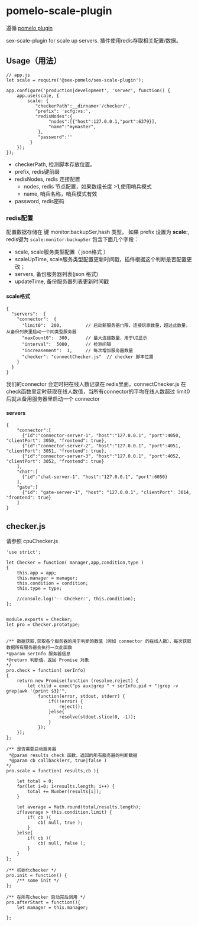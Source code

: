 pomelo-scale-plugin
===================
遵循 [pomelo plugin](https://github.com/NetEase/pomelo/wiki/plugin%E6%96%87%E6%A1%A3)

sex-scale-plugin for scale up servers. 插件使用redis存取相关配置/数据。



## Usage（用法）

```
// app.js
let scale = require('@sex-pomelo/sex-scale-plugin');

app.configure('production|development', 'server', function() {
	app.use(scale, {
		scale: {
           "checkerPath":__dirname+'/checker/',
           "prefix": 'scfg:vs:',
           "redisNodes":{
                "nodes":[{"host":127.0.0.1,"port":6379}],
                "name":"mymaster",
            },
            "password":''
         }
	});
});

```
 * checkerPath, 检测脚本存放位置。
 * prefix, redis键前缀
 * redisNodes, redis 连接配置
   * nodes, redis 节点配置，如果数组长度 >1,使用哨兵模式
   * name, 哨兵名称，哨兵模式有效
 * password, redis密码

### redis配置
配置数据存储在 键 <redis prefix>monitor:backupSer,hash 类型。 如果 prefix 设置为 __scale:__,
redis键为
```scale:monitor:backupSer```
包含下面几个字段：
 * scale, scale服务类型配置（ json格式 ）
 * scaleUpTime, scale服务类型配置更新时间戳，插件根据这个判断是否配置更改；
 * servers, 备份服务器列表(json 格式)
 * updateTime, 备份服务器列表更新时间戳

#### scale格式
```
{
  "servers":  {
    "connector":  {
      "limit0":  200,         // 启动新服务器门限，连接玩家数量，超过此数量，从备份列表里启动一个同类型服务器
      "maxCount0":  300,      // 最大连接数量，用于UI显示
      "interval":  5000,      // 检测间隔
      "increasement":  1,     // 每次增加服务器数量
      "checker": "connectChecker.js"  // checker 脚本位置
    }
  }
}
```

 我们的connector 会定时把在线人数记录在 redis里面，connectChecker.js 在 check函数里定时获取在线人数值，当所有connector的平均在线人数超过 
 limit0后就从备用服务器里启动一个 connector


#### servers

```
{
	"connector":[
	  {"id":"connector-server-1", "host":"127.0.0.1", "port":4050, "clientPort": 3050, "frontend": true},
	  {"id":"connector-server-2", "host":"127.0.0.1", "port":4051, "clientPort": 3051, "frontend": true},
	  {"id":"connector-server-3", "host":"127.0.0.1", "port":4052, "clientPort": 3052, "frontend": true}
	],
	"chat":[
	  {"id":"chat-server-1", "host":"127.0.0.1", "port":6050}
	],
	"gate":[
	  {"id": "gate-server-1", "host": "127.0.0.1", "clientPort": 3014, "frontend": true}
	]
}

```


## checker.js
请参照 cpuChecker.js

```
'use strict';

let Checker = function( manager,app,condition,type )
{
    this.app = app;
    this.manager = manager;
    this.condition = condition;
    this.type = type;

    //console.log('-- Chceker:', this.condition);
};


module.exports = Checker;
let pro = Checker.prototype;


/** 数据获取,获取各个服务器的用于判断的数值（例如 connector 的在线人数），每次获取数据所有服务器会执行一次此函数
*@param serInfo 服务器信息
*@return 判断值，返回 Promise 对象
*/
pro.check = function( serInfo)
{
    return new Promise(function (resolve,reject) {
        let child = exec("ps aux|grep " + serInfo.pid + "|grep -v grep|awk '{print $3}'",
            function(error, stdout, stderr)	{
                if(!!error)	{
                    reject();
                }else{
                    resolve(stdout.slice(0, -1));
                }
            });
    });
};

/** 是否需要启动服务器
 *@param results check 函数，返回的所有服务器的判断数据
 *@param cb callback(err, true|false )
*/
pro.scale = function( results,cb ){
    
	let total = 0;
	for(let i=0; i<results.length; i++)	{
		total += Number(results[i]);
	}

	let average = Math.round(total/results.length);
	if(average > this.condition.limit) {
		if( cb ){
            cb( null, true );
        }
	}else{
        if( cb ){
            cb( null, false );
        }
    }
};

/** 初始化checker */
pro.init = function() {
    /** some init */
};
 
/** 在所有checker 启动完后调用 */
pro.afterStart = function(){
    let manager = this.manager;

};


```


